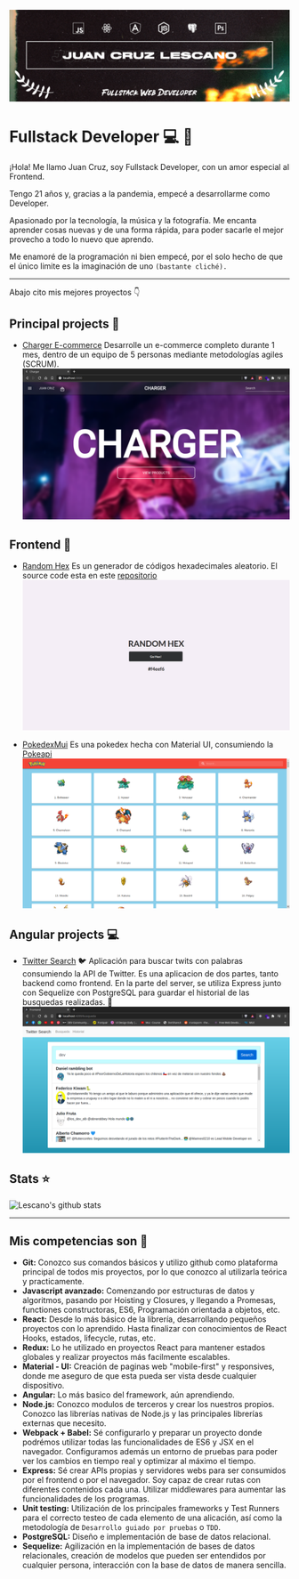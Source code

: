 ![header](images/Untitled.png)

# **Fullstack Developer** :computer: :penguin:
¡Hola! Me llamo Juan Cruz, soy Fullstack Developer, con un amor especial al Frontend.

Tengo 21 años y, gracias a la pandemia, empecé a desarrollarme como Developer.

Apasionado por la tecnología, la música y la fotografía. Me encanta aprender cosas nuevas y de una forma rápida, para poder sacarle el mejor provecho a todo lo nuevo que aprendo.

Me enamoré de la programación ni bien empecé, por el solo hecho de que el único limite es la imaginación de uno `(bastante cliché).`

---

Abajo cito mis mejores proyectos :point_down:

## **Principal projects** :rocket:

- [Charger E-commerce](https://github.com/JuanCruzLescano/charger-ecommerce) Desarrolle un e-commerce completo durante 1 mes, dentro de un equipo de 5 personas mediante metodologías agiles (SCRUM).
![Charger](images/homepage.png)

## Frontend :nail_care:
- [Random Hex](https://JuanCruzLescano.github.io/random-hex) Es un generador de códigos hexadecimales aleatorio. El source code esta en este [repositorio](https://github.com/JuanCruzLescano/random-hex)
![RandomHex](images/2020-10-08-225821_1366x768_scrot.png)

- [PokedexMui](https://github.com/JuanCruzLescano/pokedex-mui) Es una pokedex hecha con Material UI, consumiendo la [Pokeapi](https://pokeapi.co/)
![PokedexMui](images/2020-11-11-235631_1366x768_scrot.png)

## Angular projects :computer:
- [Twitter Search](https://github.com/JuanCruzLescano/angular-twitter-search) :bird: Aplicación para buscar twits con palabras consumiendo la API de Twitter. Es una aplicacion de dos partes, tanto backend como frontend. En la parte del server, se utiliza Express junto con Sequelize con PostgreSQL para guardar el historial de las busquedas realizadas. :rocket:
![TwitterSearch](images/home-twitter-search.png)


## Stats :star:
![Lescano's github stats](https://github-readme-stats.vercel.app/api?username=JuanCruzLescano&show_icons=true&theme=radical)

---
## Mis competencias son :100: 

- **Git:** Conozco sus comandos básicos y utilizo github como plataforma principal de todos mis proyectos, por lo que conozco al utilizarla teórica y practicamente.
- **Javascript avanzado:** Comenzando por estructuras de datos y algoritmos, pasando por Hoisting y Closures, y llegando a Promesas, functiones constructoras, ES6, Programación orientada a objetos, etc.
- **React:** Desde lo más básico de la librería, desarrollando pequeños proyectos con lo aprendido. Hasta finalizar con conocimientos de React Hooks, estados, lifecycle, rutas, etc.
- **Redux:** Lo he utilizado en proyectos React para mantener estados globales y realizar proyectos más facilmente escalables.
- **Material - UI:** Creación de paginas web "mobile-first" y responsives, donde me aseguro de que esta pueda ser vista desde cualquier dispositivo.
- **Angular:** Lo más basico del framework, aún aprendiendo.
- **Node.js:** Conozco modulos de terceros y crear los nuestros propios. Conozco las librerías nativas de Node.js y las principales librerías externas que necesito.
- **Webpack + Babel:** Sé configurarlo y preparar un proyecto donde podrémos utilizar todas las funcionalidades de ES6 y JSX en el navegador. Configuramos además un entorno de pruebas para poder ver los cambios en tiempo real y optimizar al máximo el tiempo.
- **Express:** Sé crear APIs propias y servidores webs para ser consumidos por el frontend o por el navegador. Soy capaz de crear rutas con diferentes contenidos cada una. Utilizar middlewares para aumentar las funcionalidades de los programas.
- **Unit testing:** Utilización de los principales frameworks y Test Runners para el correcto testeo de cada elemento de una alicación, así como la metodología de `Desarrollo guiado por pruebas` o `TDD`.
- **PostgreSQL:** Diseño e implementación de base de datos relacional.
- **Sequelize:** Agilización en la implementación de bases de datos relacionales, creación de modelos que pueden ser entendidos por cualquier persona, interacción con la base de datos de manera sencilla.

<!--
**JuanCruzLescano/JuanCruzLescano** is a ✨ _special_ ✨ repository because its `README.md` (this file) appears on your GitHub profile.

Here are some ideas to get you started:

- 🔭 I’m currently working on ...
- 🌱 I’m currently learning ...
- 👯 I’m looking to collaborate on ...
- 🤔 I’m looking for help with ...
- 💬 Ask me about ...
- 📫 How to reach me: ...
- 😄 Pronouns: ...
- ⚡ Fun fact: ...
-->
